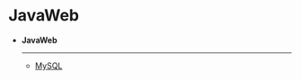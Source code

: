 # JavaWeb

<div class="grid cards" markdown>

-   **JavaWeb**

    ---
    - [MySQL](MySQL.md)
</div>